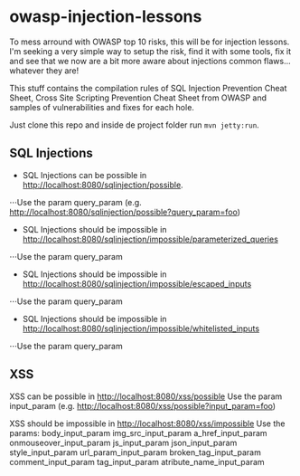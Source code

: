 # owasp-injection-lessons
To mess arround with OWASP top 10 risks, this will be for injection lessons. I'm seeking a very simple way to setup the risk, find it with some tools, fix it and see that we now are a bit more aware about injections common flaws... whatever they are!

This stuff contains the compilation rules of SQL Injection Prevention Cheat Sheet, Cross Site Scripting Prevention Cheat Sheet from OWASP and samples of vulnerabilities and fixes for each hole.

Just clone this repo and inside de project folder run `mvn jetty:run`.

## SQL Injections

* SQL Injections can be possible in [http://localhost:8080/sqlinjection/possible](http://localhost:8080/sqlinjection/possible).

⋅⋅⋅Use the param query_param (e.g. [http://localhost:8080/sqlinjection/possible?query_param=foo](http://localhost:8080/sqlinjection/possible?query_param=foo))
	
* SQL Injections should be impossible in [http://localhost:8080/sqlinjection/impossible/parameterized_queries](http://localhost:8080/sqlinjection/impossible/parameterized_queries)

⋅⋅⋅Use the param query_param

* SQL Injections should be impossible in [http://localhost:8080/sqlinjection/impossible/escaped_inputs](http://localhost:8080/sqlinjection/impossible/escaped_inputs)

⋅⋅⋅Use the param query_param

* SQL Injections should be impossible in [http://localhost:8080/sqlinjection/impossible/whitelisted_inputs](http://localhost:8080/sqlinjection/impossible/whitelisted_inputs)

⋅⋅⋅Use the param query_param
	
## XSS

XSS can be possible in [http://localhost:8080/xss/possible](http://localhost:8080/xss/possible)
Use the param input_param (e.g. [http://localhost:8080/xss/possible?input_param=foo](http://localhost:8080/xss/possible?input_param=foo))
	
XSS should be impossible in [http://localhost:8080/xss/impossible](http://localhost:8080/xss/impossible)
Use the params:
	body_input_param
	img_src_input_param
	a_href_input_param
	onmouseover_input_param
	js_input_param
	json_input_param
	style_input_param
	url_param_input_param
	broken_tag_input_param
	comment_input_param
	tag_input_param
	atribute_name_input_param
		

